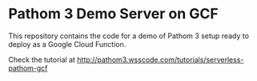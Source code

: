 # Pathom 3 Demo Server on GCF

This repository contains the code for a demo of Pathom 3 setup ready
to deploy as a Google Cloud Function.

Check the tutorial at http://pathom3.wsscode.com/tutorials/serverless-pathom-gcf
